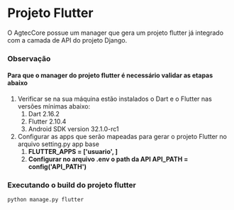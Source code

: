 # Projeto Flutter

O AgtecCore possue um manager que gera um projeto flutter já integrado com a camada de API do projeto Django.

### Observação

#### Para que o manager do projeto flutter é necessário validar as etapas abaixo

1. Verificar se na sua máquina estão instalados o Dart e o Flutter nas versões mínimas abaixo:
    1. Dart 2.16.2
    2. Flutter 2.10.4
    3. Android SDK version 32.1.0-rc1
2. Configurar as apps que serão mapeadas para gerar o projeto Flutter no arquivo setting.py app base
    1. **FLUTTER_APPS = ['usuario', ]**
    2. **Configurar no arquivo .env o path da API API_PATH = config('API_PATH')**

### Executando o build do projeto flutter

```console
python manage.py flutter
```
